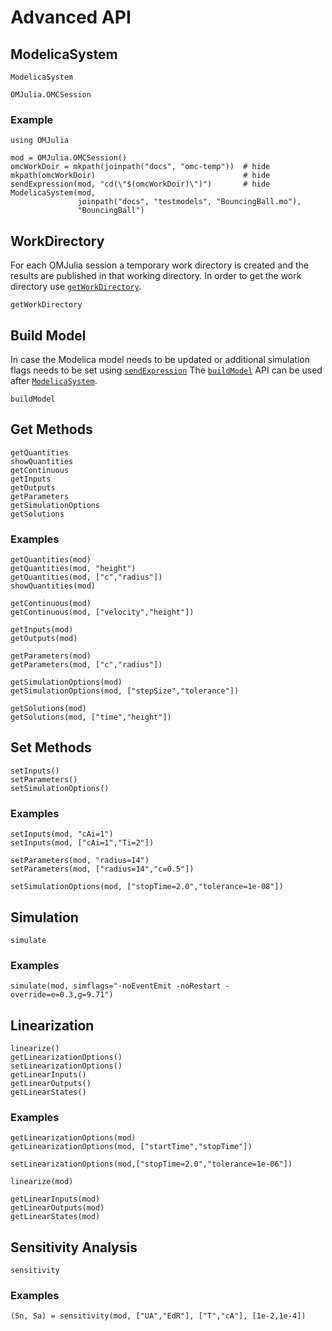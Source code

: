 # Advanced API

## ModelicaSystem

```@docs
ModelicaSystem
```

```@docs
OMJulia.OMCSession
```

### Example

```@repl BouncingBall-example
using OMJulia

mod = OMJulia.OMCSession()
omcWorkDoir = mkpath(joinpath("docs", "omc-temp"))  # hide
mkpath(omcWorkDoir)                                 # hide
sendExpression(mod, "cd(\"$(omcWorkDoir)\")")       # hide
ModelicaSystem(mod,
               joinpath("docs", "testmodels", "BouncingBall.mo"),
               "BouncingBall")
```

## WorkDirectory

For each OMJulia session a temporary work directory is created and the results are
published in that working directory.
In order to get the work directory use [`getWorkDirectory`](@ref).

```@docs
getWorkDirectory
```

## Build Model

In case the Modelica model needs to be updated or additional simulation flags needs to be
set using [`sendExpression`](@ref) The [`buildModel`](@ref) API can be used after
[`ModelicaSystem`](@ref).

```@docs
buildModel
```

## Get Methods

```@docs
getQuantities
showQuantities
getContinuous
getInputs
getOutputs
getParameters
getSimulationOptions
getSolutions
```

### Examples

```@repl BouncingBall-example
getQuantities(mod)
getQuantities(mod, "height")
getQuantities(mod, ["c","radius"])
showQuantities(mod)
```

```@repl BouncingBall-example
getContinuous(mod)
getContinuous(mod, ["velocity","height"])
```

```@repl BouncingBall-example
getInputs(mod)
getOutputs(mod)
```

```@repl BouncingBall-example
getParameters(mod)
getParameters(mod, ["c","radius"])
```

```@repl BouncingBall-example
getSimulationOptions(mod)
getSimulationOptions(mod, ["stepSize","tolerance"])
```

```@repl BouncingBall-example
getSolutions(mod)
getSolutions(mod, ["time","height"])
```

## Set Methods

```@docs
setInputs()
setParameters()
setSimulationOptions()
```

### Examples

```@repl BouncingBall-example
setInputs(mod, "cAi=1")
setInputs(mod, ["cAi=1","Ti=2"])
```

```@repl BouncingBall-example
setParameters(mod, "radius=14")
setParameters(mod, ["radius=14","c=0.5"])
```

```@repl BouncingBall-example
setSimulationOptions(mod, ["stopTime=2.0","tolerance=1e-08"])
```

## Simulation

```@docs
simulate
```

### Examples

```@repl BouncingBall-example
simulate(mod, simflags="-noEventEmit -noRestart -override=e=0.3,g=9.71")
```


## Linearization

```@docs
linearize()
getLinearizationOptions()
setLinearizationOptions()
getLinearInputs()
getLinearOutputs()
getLinearStates()
```

### Examples

```@repl BouncingBall-example
getLinearizationOptions(mod) 
getLinearizationOptions(mod, ["startTime","stopTime"])
```

```@repl BouncingBall-example
setLinearizationOptions(mod,["stopTime=2.0","tolerance=1e-06"])
```

```@repl BouncingBall-example
linearize(mod)
```

```@repl BouncingBall-example
getLinearInputs(mod)
getLinearOutputs(mod)
getLinearStates(mod)
```

## Sensitivity Analysis

```@docs
sensitivity
```

### Examples

```@repl BouncingBall-example
(Sn, Sa) = sensitivity(mod, ["UA","EdR"], ["T","cA"], [1e-2,1e-4])
```
